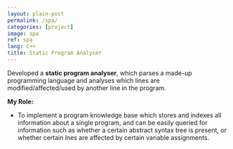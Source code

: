 ```yaml
---
layout: plain-post
permalink: /spa/
categories: [project]
image: spa
ref: spa
lang: C++
title: Static Program Analyser
---
```


Developed a <b>static program analyser</b>, which parses a made-up programming language and analyses which lines are modified/affected/used by another line in the program.

<b>My Role:</b>

- To implement a program knowledge base which stores and indexes all information about a single program,
  and can be easily queried for information such as whether a certain abstract syntax tree is present,
  or whether certain lnes are affected by certain variable assignments.
